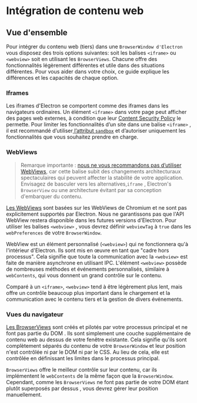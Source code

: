 # Intégration de contenu web

## Vue d'ensemble

Pour intégrer du contenu web (tiers) dans une `BrowserWindow d'Electron` vous disposez des trois options suivantes: soit les balises `<iframe>` ou `<webview>` soit en utilisant les `BrowserViews`. Chacune offre des fonctionnalités légèrement différentes et utile dans des situations différentes. Pour vous aider dans votre choix, ce guide explique les différences et les capacités de chaque option.

### Iframes

Les iframes d'Electron se comportent comme des iframes dans les navigateurs ordinaires. Un élément `<iframe>` dans votre page peut afficher des pages web externes, à condition que leur [Content Security Policy](https://developer.mozilla.org/en-US/docs/Web/HTTP/CSP) le permette. Pour limiter les fonctionnalités d’un site dans une balise `<iframe>` , il est recommandé d’utiliser[ l’attribut `sandbox`](https://developer.mozilla.org/en-US/docs/Web/HTML/Element/iframe#attr-sandbox) et d’autoriser uniquement les fonctionnalités que vous souhaitez prendre en charge.

### WebViews

> Remarque importante : [nous ne vous recommandons pas d’utiliser WebViews](../api/webview-tag.md#warning), car cette balise subit des changements architecturaux spectaculaires qui peuvent affecter la stabilité de votre application. Envisagez de basculer vers les alternatives,`iframe` ,  Electron's `BrowserView` ou une architecture évitant par sa conception d'embarquer du contenu.

[Les WebViews](../api/webview-tag.md) sont basées sur les WebViews de Chromium et ne sont pas explicitement supportés par Electron. Nous ne garantissons pas que l'API WebView restera disponible dans les futures versions d'Electron. Pour utiliser les balises `<webview>` , vous devrez définir `webviewTag` à `true` dans les `webPreferences` de votre `BrowserWindow`.

WebView est un élément personnalisé (`<webview>`) qui ne fonctionnera qu'à l'intérieur d'Electron. Ils sont mis en œuvre en tant que "cadre hors processus". Cela signifie que toute la communication avec la `<webview>` est faite de manière asynchrone en utilisant IPC. L'élément `<webview>` possède de nombreuses méthodes et événements personnalisés, similaire à `webContents`, qui vous donnent un grand contrôle sur le contenu.

Comparé à un `<iframe>`, `<webview>` tend à être légèrement plus lent, mais offre un contrôle beaucoup plus important dans le chargement et la communication avec le contenu tiers et la gestion de divers événements.

### Vues du navigateur

[Les BrowserViews](../api/browser-view.md) sont créés et pilotés par votre processus principal et ne font pas partie du DOM . Ils sont simplement une couche supplémentaire de contenu web au dessus de votre fenêtre existante. Cela signifie qu'ils sont complètement séparés du contenu de votre `BrowserWindow` et leur position n'est contrôlée ni par le DOM ni par le CSS. Au lieu de cela, elle est contrôlée en définissant les limites dans le processus principal.

`BrowserViews` offre le meilleur contrôle sur leur contenu, car ils implémentent le `webContents` de la même façon que la `BrowserWindow`. Cependant, comme les `BrowserViews` ne font pas partie de votre DOM étant plutôt superposés par dessus , vous devrez gérer leur position manuellement.
